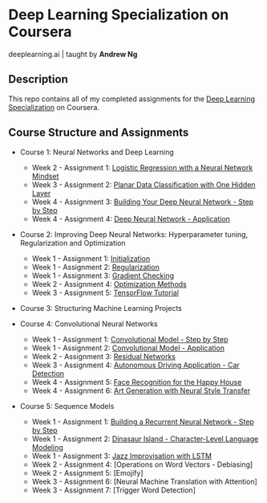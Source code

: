 # Deep Learning Specialization on Coursera
deeplearning.ai         |         taught by **Andrew Ng**


## Description
This repo contains all of my completed assignments for the [Deep Learning Specialization](https://www.coursera.org/specializations/deep-learning) on Coursera.

## Course Structure and Assignments
+ Course 1: Neural Networks and Deep Learning
    * Week 2 - Assignment 1: [Logistic Regression with a Neural Network Mindset](https://github.com/alaradirik/deeplearning.ai/blob/master/Neural%20Networks%20and%20Deep%20Learning/Logistic%20Regression%20with%20a%20Neural%20Network%20mindset.ipynb)
    * Week 3 - Assignment 2: [Planar Data Classification with One Hidden Layer](https://github.com/alaradirik/deeplearning.ai/blob/master/Neural%20Networks%20and%20Deep%20Learning/Planar%20data%20classification%20with%20one%20hidden%20layer.ipynb)
    * Week 4 - Assignment 3: [Building Your Deep Neural Network - Step by Step](https://github.com/alaradirik/deeplearning.ai/blob/master/Neural%20Networks%20and%20Deep%20Learning/Building%20your%20Deep%20Neural%20Network%20-%20Step%20by%20Step.ipynb)
    * Week 4 - Assignment 4: [Deep Neural Network - Application](https://github.com/alaradirik/deeplearning.ai/blob/master/Neural%20Networks%20and%20Deep%20Learning/Deep%20Neural%20Network%20-%20Application.ipynb)

+ Course 2: Improving Deep Neural Networks: Hyperparameter tuning, Regularization and Optimization
    * Week 1 - Assignment 1: [Initialization](https://github.com/alaradirik/deeplearning.ai/blob/master/Improving%20Deep%20Neural%20Networks%20Hyperparameter%20tuning%2C%20Regularization%20and%20Optimization/Initialization.ipynb)
    * Week 1 - Assignment 2: [Regularization](https://github.com/alaradirik/deeplearning.ai/blob/master/Improving%20Deep%20Neural%20Networks%20Hyperparameter%20tuning%2C%20Regularization%20and%20Optimization/Regularization.ipynb)
    * Week 1 - Assignment 3: [Gradient Checking](https://github.com/alaradirik/deeplearning.ai/blob/master/Improving%20Deep%20Neural%20Networks%20Hyperparameter%20tuning%2C%20Regularization%20and%20Optimization/Gradient%20Checking.ipynb)
    * Week 2 - Assignment 4: [Optimization Methods](https://github.com/alaradirik/deeplearning.ai/blob/master/Improving%20Deep%20Neural%20Networks%20Hyperparameter%20tuning%2C%20Regularization%20and%20Optimization/Optimization%20methods.ipynb)
    * Week 3 - Assignment 5: [TensorFlow Tutorial](https://github.com/alaradirik/deeplearning.ai/blob/master/Improving%20Deep%20Neural%20Networks%20Hyperparameter%20tuning%2C%20Regularization%20and%20Optimization/Tensorflow%20Tutorial.ipynb)
    
+ Course 3: Structuring Machine Learning Projects

+ Course 4: Convolutional Neural Networks
    * Week 1 - Assignment 1: [Convolutional Model - Step by Step](https://github.com/alaradirik/deeplearning.ai/blob/master/Convolutional%20Neural%20Networks/Week-1/Convolution%20model%20-%20Step%20by%20Step.ipynb)
    * Week 1 - Assignment 2: [Convolutional Model - Application](https://github.com/alaradirik/deeplearning.ai/blob/master/Convolutional%20Neural%20Networks/Week-1/Convolution%20model%20-%20Application.ipynb)
    * Week 2 - Assignment 3: [Residual Networks](https://github.com/alaradirik/deeplearning.ai/blob/master/Convolutional%20Neural%20Networks/Week-2/Residual%20Networks.ipynb)
    * Week 3 - Assignment 4: [Autonomous Driving Application - Car Detection](https://github.com/alaradirik/deeplearning.ai/blob/master/Convolutional%20Neural%20Networks/Week-3/Autonomous%20driving%20application%20-%20Car%20detection.ipynb)
    * Week 4 - Assignment 5: [Face Recognition for the Happy House](https://github.com/alaradirik/deeplearning.ai/blob/master/Convolutional%20Neural%20Networks/Week-4/Face%20Recognition/Face%20Recognition%20for%20the%20Happy%20House.ipynb)
    * Week 4 - Assignment 6: [Art Generation with Neural Style Transfer](https://github.com/alaradirik/deeplearning.ai/blob/master/Convolutional%20Neural%20Networks/Week-4/Neural%20Style%20Transfer/Art%20Generation%20with%20Neural%20Style%20Transfer.ipynb)
    
+ Course 5: Sequence Models
    * Week 1 - Assignment 1: [Building a Recurrent Neural Network - Step by Step](https://github.com/alaradirik/deeplearning.ai/blob/master/Sequence%20Models/Week-1/Building%20a%20Recurrent%20Neural%20Network%20-%20Step%20by%20Step/Building%20a%20Recurrent%20Neural%20Network%20-%20Step%20by%20Step.ipynb)
    * Week 1 - Assignment 2: [Dinasaur Island - Character-Level Language Modeling](https://github.com/alaradirik/deeplearning.ai/blob/master/Sequence%20Models/Week-1/Dinosaur%20Island%20--%20Character-level%20language%20model/Dinosaurus%20Island%20--%20Character%20level%20language%20model%20final%20.ipynb)
    * Week 1 - Assignment 3: [Jazz Improvisation with LSTM](https://github.com/alaradirik/deeplearning.ai/blob/master/Sequence%20Models/Week-1/Jazz%20improvisation%20with%20LSTM/Jazz%20improvisation%20with%20LSTM%20.ipynb)
    * Week 2 - Assignment 4: [Operations on Word Vectors - Debiasing]
    * Week 2 - Assignment 5: [Emojify]
    * Week 3 - Assignment 6: [Neural Machine Translation with Attention]
    * Week 3 - Assignment 7: [Trigger Word Detection]
